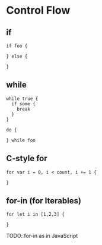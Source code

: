 # Control Flow

## if

```
if foo {

} else {

}
```

## while

```
while true {
  if some {
    break
  }
}

do {

} while foo
```

## C-style for

```
for var i = 0, i < count, i += 1 {

}
```

## for-in (for Iterables)

```
for let i in [1,2,3] {

}
```

TODO: for-in as in JavaScript
